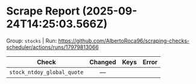 # Scrape Report (2025-09-24T14:25:03.566Z)

Group: `stocks`  |  Run: https://github.com/AlbertoRoca96/scraping-checks-scheduler/actions/runs/17979813066

| Check | Changed | Keys | Error |
|---|:---:|:--|:--|
| `stock_ntdoy_global_quote` | — |  |  |
